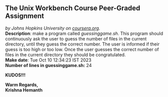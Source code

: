 ## The Unix Workbench Course Peer-Graded Assignment
*by Johns Hopkins University on [coursera.org](https://www.coursera.org/).*
\
**Description**: make a program called *guessinggame.sh*. This program should continuously ask the user to guess the number of files in the current directory, until they guess the correct number. The user is informed if their guess is too high or too low. Once the user guesses the correct number of files in the current directory they should be congratulated.
\
**Make date**: Tue Oct 10 12:34:23 IST 2023
\
**Number of lines in guessinggame.sh:** 24

**KUDOS!!!**

**Warm Regards,**
\
**Krishna Hemanth**
